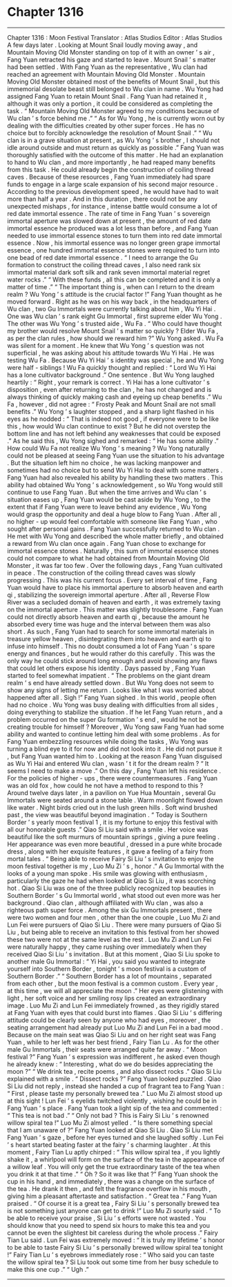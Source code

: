 
# Chapter 1316


---

Chapter 1316 : Moon Festival
Translator :
Atlas Studios
Editor :
Atlas Studios
A few days later .
Looking at Mount Snail loudly moving away , and Mountain Moving Old Monster standing on top of it with an owner ’ s air , Fang Yuan retracted his gaze and started to leave .
Mount Snail ’ s matter had been settled .
With Fang Yuan as the representative , Wu clan had reached an agreement with Mountain Moving Old Monster . Mountain Moving Old Monster obtained most of the benefits of Mount Snail , but this immemorial desolate beast still belonged to Wu clan in name .
Wu Yong had assigned Fang Yuan to retain Mount Snail .
Fang Yuan had retained it , although it was only a portion , it could be considered as completing the task .
“ Mountain Moving Old Monster agreed to my conditions because of Wu clan ’ s force behind me .”
“ As for Wu Yong , he is currently worn out by dealing with the difficulties created by other super forces . He has no choice but to forcibly acknowledge the resolution of Mount Snail .”
“ Wu clan is in a grave situation at present , as Wu Yong ’ s brother , I should not idle around outside and must return as quickly as possible .”
Fang Yuan was thoroughly satisfied with the outcome of this matter .
He had an explanation to hand to Wu clan , and more importantly , he had reaped many benefits from this task .
He could already begin the construction of coiling thread caves .
Because of these resources , Fang Yuan immediately had spare funds to engage in a large scale expansion of his second major resource .
According to the previous development speed , he would have had to wait more than half a year . And in this duration , there could not be any unexpected mishaps , for instance , intense battle would consume a lot of red date immortal essence . The rate of time in Fang Yuan ’ s sovereign immortal aperture was slowed down at present , the amount of red date immortal essence he produced was a lot less than before , and Fang Yuan needed to use immortal essence stones to turn them into red date immortal essence .
Now , his immortal essence was no longer green grape immortal essence , one hundred immortal essence stones were required to turn into one bead of red date immortal essence .
“ I need to arrange the Gu formation to construct the coiling thread caves , I also need rank six immortal material dark soft silk and rank seven immortal material regret water rocks .”
“ With these funds , all this can be completed and it is only a matter of time .”
“ The important thing is , when can I return to the dream realm ? Wu Yong ’ s attitude is the crucial factor !”
Fang Yuan thought as he moved forward .
Right as he was on his way back , in the headquarters of Wu clan , two Gu Immortals were currently talking about him , Wu Yi Hai .
One was Wu clan ’ s rank eight Gu Immortal , first supreme elder Wu Yong .
The other was Wu Yong ’ s trusted aide , Wu Fa .
“ Who could have thought my brother would resolve Mount Snail ’ s matter so quickly ? Elder Wu Fa , as per the clan rules , how should we reward him ?” Wu Yong asked .
Wu Fa was silent for a moment .
He knew that Wu Yong ’ s question was not superficial , he was asking about his attitude towards Wu Yi Hai .
He was testing Wu Fa .
Because Wu Yi Hai ’ s identity was special , he and Wu Yong were half - siblings !
Wu Fa quickly thought and replied : “ Lord Wu Yi Hai has a lone cultivator background .”
One sentence .
But Wu Yong laughed heartily : “ Right , your remark is correct . Yi Hai has a lone cultivator ’ s disposition , even after returning to the clan , he has not changed and is always thinking of quickly making cash and eyeing up cheap benefits .”
Wu Fa , however , did not agree : “ Frosty Peak and Mount Snail are not small benefits .”
Wu Yong ’ s laughter stopped , and a sharp light flashed in his eyes as he nodded : “ That is indeed not good , if everyone were to be like this , how would Wu clan continue to exist ? But he did not overstep the bottom line and has not left behind any weaknesses that could be exposed .”
As he said this , Wu Yong sighed and remarked : “ He has some ability .”
How could Wu Fa not realize Wu Yong ’ s meaning ?
Wu Yong naturally could not be pleased at seeing Fang Yuan use the situation to his advantage .
But the situation left him no choice , he was lacking manpower and sometimes had no choice but to send Wu Yi Hai to deal with some matters .
Fang Yuan had also revealed his ability by handling these two matters .
This ability had obtained Wu Yong ’ s acknowledgement , so Wu Yong would still continue to use Fang Yuan . But when the time arrives and Wu clan ’ s situation eases up , Fang Yuan would be cast aside by Wu Yong , to the extent that if Fang Yuan were to leave behind any evidence , Wu Yong would grasp the opportunity and deal a huge blow to Fang Yuan .
After all , no higher - up would feel comfortable with someone like Fang Yuan , who sought after personal gains .
Fang Yuan successfully returned to Wu clan .
He met with Wu Yong and described the whole matter briefly , and obtained a reward from Wu clan once again .
Fang Yuan chose to exchange for immortal essence stones .
Naturally , this sum of immortal essence stones could not compare to what he had obtained from Mountain Moving Old Monster , it was far too few .
Over the following days , Fang Yuan cultivated in peace .
The construction of the coiling thread caves was slowly progressing . This was his current focus .
Every set interval of time , Fang Yuan would have to place his immortal aperture to absorb heaven and earth qi , stabilizing the sovereign immortal aperture .
After all , Reverse Flow River was a secluded domain of heaven and earth , it was extremely taxing on the immortal aperture .
This matter was slightly troublesome .
Fang Yuan could not directly absorb heaven and earth qi , because the amount he absorbed every time was huge and the interval between them was also short .
As such , Fang Yuan had to search for some immortal materials in treasure yellow heaven , disintegrating them into heaven and earth qi to infuse into himself .
This no doubt consumed a lot of Fang Yuan ’ s spare energy and finances , but he would rather do this carefully . This was the only way he could stick around long enough and avoid showing any flaws that could let others expose his identity .
Days passed by , Fang Yuan started to feel somewhat impatient .
“ The problems on the giant dream realm ’ s end have already settled down . But Wu Yong does not seem to show any signs of letting me return . Looks like what I was worried about happened after all . Sigh !”
Fang Yuan sighed .
In this world , people often had no choice .
Wu Yong was busy dealing with difficulties from all sides , doing everything to stabilize the situation . If he let Fang Yuan return , and a problem occurred on the super Gu formation ’ s end , would he not be creating trouble for himself ?
Moreover , Wu Yong saw Fang Yuan had some ability and wanted to continue letting him deal with some problems .
As for Fang Yuan embezzling resources while doing the tasks , Wu Yong was turning a blind eye to it for now and did not look into it .
He did not pursue it , but Fang Yuan wanted him to .
Looking at the reason Fang Yuan disguised as Wu Yi Hai and entered Wu clan , wasn ’ t it for the dream realm ?
“ It seems I need to make a move .”
On this day , Fang Yuan left his residence .
For the policies of higher - ups , there were countermeasures .
Fang Yuan was an old fox , how could he not have a method to respond to this ?
Around twelve days later , in a pavilion on Yue Hua Mountain , several Gu Immortals were seated around a stone table .
Warm moonlight flowed down like water .
Night birds cried out in the lush green hills .
Soft wind brushed past , the view was beautiful beyond imagination .
“ Today is Southern Border ’ s yearly moon festival
1
, it is my fortune to enjoy this festival with all our honorable guests .” Qiao Si Liu said with a smile .
Her voice was beautiful like the soft murmurs of mountain springs , giving a pure feeling .
Her appearance was even more beautiful , dressed in a pure white brocade dress , along with her exquisite features , it gave a feeling of a fairy from mortal tales .
“ Being able to receive Fairy Si Liu ’ s invitation to enjoy the moon festival together is my , Luo Mu Zi ’ s , honor .” A Gu Immortal with the looks of a young man spoke .
His smile was glowing with enthusiasm , particularly the gaze he had when looked at Qiao Si Liu , it was scorching hot .
Qiao Si Liu was one of the three publicly recognized top beauties in Southern Border ’ s Gu Immortal world , what stood out even more was her background .
Qiao clan , although affiliated with Wu clan , was also a righteous path super force .
Among the six Gu Immortals present , there were two women and four men , other than the one couple , Luo Mu Zi and Lun Fei were pursuers of Qiao Si Liu .
There were many pursuers of Qiao Si Liu , but being able to receive an invitation to this festival from her showed these two were not at the same level as the rest .
Luo Mu Zi and Lun Fei were naturally happy , they came rushing over immediately when they received Qiao Si Liu ’ s invitation .
But at this moment , Qiao Si Liu spoke to another male Gu Immortal : “ Yi Hai , you said you wanted to integrate yourself into Southern Border , tonight ’ s moon festival is a custom of Southern Border .”
“ Southern Border has a lot of mountains , separated from each other , but the moon festival is a common custom . Every year , at this time , we will all appreciate the moon .”
Her eyes were glistening with light , her soft voice and her smiling rosy lips created an extraordinary image .
Luo Mu Zi and Lun Fei immediately frowned , as they rigidly stared at Fang Yuan with eyes that could burst into flames .
Qiao Si Liu ’ s differing attitude could be clearly seen by anyone who had eyes , moreover , the seating arrangement had already put Luo Mu Zi and Lun Fei in a bad mood .
Because on the main seat was Qiao Si Liu and on her right seat was Fang Yuan , while to her left was her best friend , Fairy Tian Lu .
As for the other male Gu Immortals , their seats were arranged quite far away .
“ Moon festival ?” Fang Yuan ’ s expression was indifferent , he asked even though he already knew : “ Interesting , what do we do besides appreciating the moon ?”
“ We drink tea , recite poems , and also dissect rocks .” Qiao Si Liu explained with a smile .
“ Dissect rocks ?” Fang Yuan looked puzzled .
Qiao Si Liu did not reply , instead she handed a cup of fragrant tea to Fang Yuan : “ First , please taste my personally brewed tea .”
Luo Mu Zi almost stood up at this sight !
Lun Fei ’ s eyelids twitched violently , wishing he could be in Fang Yuan ’ s place .
Fang Yuan took a light sip of the tea and commented : “ This tea is not bad .”
“ Only not bad ? This is Fairy Si Liu ’ s renowned willow spiral tea !” Luo Mu Zi almost yelled .
“ Is there something special that I am unaware of ?” Fang Yuan looked at Qiao Si Liu .
Qiao Si Liu met Fang Yuan ’ s gaze , before her eyes turned and she laughed softly .
Lun Fei ’ s heart started beating faster at the fairy ’ s charming laughter .
At this moment , Fairy Tian Lu aptly chirped : “ This willow spiral tea , if you lightly shake it , a whirlpool will form on the surface of the tea in the appearance of a willow leaf . You will only get the true extraordinary taste of the tea when you drink it at that time .”
“ Oh ? So it was like that ?” Fang Yuan shook the cup in his hand , and immediately , there was a change on the surface of the tea .
He drank it then , and felt the fragrance overflow in his mouth , giving him a pleasant aftertaste and satisfaction .
“ Great tea .” Fang Yuan praised .
“ Of course it is a great tea , Fairy Si Liu ’ s personally brewed tea is not something just anyone can get to drink !” Luo Mu Zi sourly said .
“ To be able to receive your praise , Si Liu ’ s efforts were not wasted . You should know that you need to spend six hours to make this tea and you cannot be even the slightest bit careless during the whole process .” Fairy Tian Lu said .
Lun Fei was extremely moved : “ It is truly my lifetime ’ s honor to be able to taste Fairy Si Liu ’ s personally brewed willow spiral tea tonight !”
Fairy Tian Lu ’ s eyebrows immediately rose : “ Who said you can taste the willow spiral tea ? Si Liu took out some time from her busy schedule to make this one cup .”
“ Ugh .”

---

